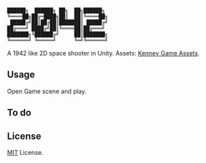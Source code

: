     ██████╗  ██████╗ ██╗  ██╗██████╗
    ╚════██╗██╔═████╗██║  ██║╚════██╗
     █████╔╝██║██╔██║███████║ █████╔╝
    ██╔═══╝ ████╔╝██║╚════██║██╔═══╝
    ███████╗╚██████╔╝     ██║███████╗
    ╚══════╝ ╚═════╝      ╚═╝╚══════╝

A 1942 like 2D space shooter in Unity. Assets: [Kenney Game Assets](https://www.google.es/url?sa=t&rct=j&q=&esrc=s&source=web&cd=&ved=0ahUKEwif5sGdnd3RAhWD7RQKHXhzA0UQFggeMAA&url=http%3A%2F%2Fkenney.nl%2Fassets%2Fspace-shooter-redux&usg=AFQjCNFc7cCx0KANUtJ9L33Twt9nqihw2w&sig2=cIBF8rAvuYd5Oc2ijVlCAg&cad=rja).

## Usage

Open Game scene and play.

## To do


## License

[MIT](https://www.google.com) License.